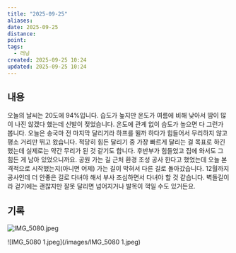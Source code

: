 ```yaml
---
title: "2025-09-25"
aliases:
date: 2025-09-25
distance:
point:
tags:
  - 러닝
created: 2025-09-25 10:24
updated: 2025-09-25 10:24
---
```


## 내용
오늘의 날씨는 20도에 94%입니다. 습도가 높지만 온도가 여름에 비해 낮아서 땀이 많이 나진 않겠다 했는데 신발이 젖었습니다. 온도에 관계 없이 습도가 높으면 다 그런가 봅니다.
오늘은 송국마 전 마지막 달리기라 하프를 뛸까 하다가 힘들어서 무리하지 않고 평소 거리만 뛰고 왔습니다. 적당히 힘든 달리기 중 가장 빠르게 달리는 걸 목표로 하긴 했는데 실제로는 약간 무리가 된 것 같기도 합니다. 후반부가 힘들었고 집에 와서도 그 힘든 게 남아 있었으니까요.
공원 가는 길 근처 환경 조성 공사 한다고 했었는데 오늘 본격적으로 시작했는지(아니면 어제) 가는 길이 막혀서 다른 길로 돌아갔습니다. 12월까지 공사인데 더 안좋은 길로 다녀야 해서 부사 조심하면서 다녀야 할 것 같습니다. 벽돌길이라 걷기에는 괜찮지만 잘못 달리면 넘어지거나 발목이 꺽일 수도 있거든요.
## 기록

![IMG_5080.jpeg](/images/IMG_5080.jpeg)

![IMG_5080 1.jpeg](/images/IMG_5080 1.jpeg)

